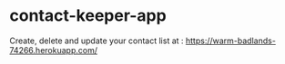 # contact-keeper-app
Create, delete and update your contact list at : https://warm-badlands-74266.herokuapp.com/

